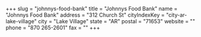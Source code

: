 +++
slug = "johnnys-food-bank"
title = "Johnnys Food Bank"
name = "Johnnys Food Bank"
address = "312 Church St"
cityIndexKey = "city-ar-lake-village"
city = "Lake Village"
state = "AR"
postal = "71653"
website = ""
phone = "870 265-2601"
fax = ""
+++
